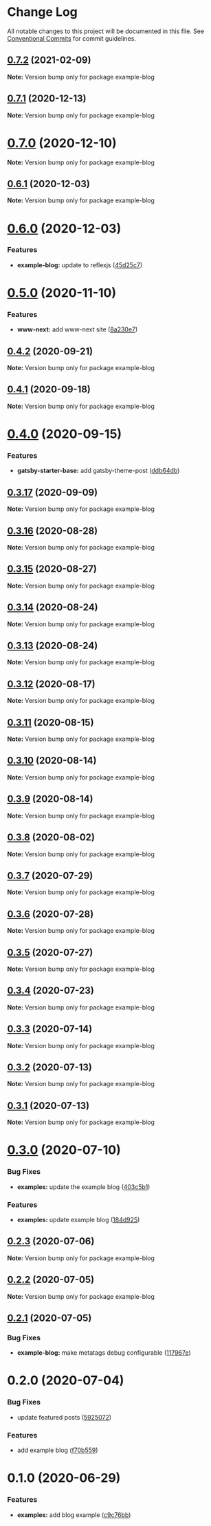 # Change Log

All notable changes to this project will be documented in this file.
See [Conventional Commits](https://conventionalcommits.org) for commit guidelines.

## [0.7.2](https://github.com/reflexjs/reflexjs/compare/example-blog@0.7.1...example-blog@0.7.2) (2021-02-09)

**Note:** Version bump only for package example-blog





## [0.7.1](https://github.com/reflexjs/reflexjs/compare/example-blog@0.7.0...example-blog@0.7.1) (2020-12-13)

**Note:** Version bump only for package example-blog





# [0.7.0](https://github.com/reflexjs/reflexjs/compare/example-blog@0.6.1...example-blog@0.7.0) (2020-12-10)

**Note:** Version bump only for package example-blog





## [0.6.1](https://github.com/reflexjs/reflexjs/compare/example-blog@0.6.0...example-blog@0.6.1) (2020-12-03)

**Note:** Version bump only for package example-blog





# [0.6.0](https://github.com/reflexjs/reflex/compare/example-blog@0.5.0...example-blog@0.6.0) (2020-12-03)


### Features

* **example-blog:** update to reflexjs ([45d25c7](https://github.com/reflexjs/reflex/commit/45d25c782f9e1c92ed94ddd5742c5151398533f1))





# [0.5.0](https://github.com/reflexjs/reflex/compare/example-blog@0.4.2...example-blog@0.5.0) (2020-11-10)


### Features

* **www-next:** add www-next site ([8a230e7](https://github.com/reflexjs/reflex/commit/8a230e7e43d1bb6a25c7332501547ee0f9eea080))





## [0.4.2](https://github.com/reflexjs/reflex/compare/example-blog@0.4.1...example-blog@0.4.2) (2020-09-21)

**Note:** Version bump only for package example-blog





## [0.4.1](https://github.com/reflexjs/reflex/compare/example-blog@0.4.0...example-blog@0.4.1) (2020-09-18)

**Note:** Version bump only for package example-blog





# [0.4.0](https://github.com/reflexjs/reflex/compare/example-blog@0.3.17...example-blog@0.4.0) (2020-09-15)


### Features

* **gatsby-starter-base:** add gatsby-theme-post ([ddb64db](https://github.com/reflexjs/reflex/commit/ddb64dbcf79ba10e061a6d980d1f3b717168bf41))





## [0.3.17](https://github.com/reflexjs/reflex/compare/example-blog@0.3.16...example-blog@0.3.17) (2020-09-09)

**Note:** Version bump only for package example-blog





## [0.3.16](https://github.com/reflexjs/reflex/compare/example-blog@0.3.15...example-blog@0.3.16) (2020-08-28)

**Note:** Version bump only for package example-blog





## [0.3.15](https://github.com/reflexjs/reflex/compare/example-blog@0.3.14...example-blog@0.3.15) (2020-08-27)

**Note:** Version bump only for package example-blog





## [0.3.14](https://github.com/reflexjs/reflex/compare/example-blog@0.3.13...example-blog@0.3.14) (2020-08-24)

**Note:** Version bump only for package example-blog





## [0.3.13](https://github.com/reflexjs/reflex/compare/example-blog@0.3.12...example-blog@0.3.13) (2020-08-24)

**Note:** Version bump only for package example-blog





## [0.3.12](https://github.com/reflexjs/reflex/compare/example-blog@0.3.11...example-blog@0.3.12) (2020-08-17)

**Note:** Version bump only for package example-blog





## [0.3.11](https://github.com/reflexjs/reflex/compare/example-blog@0.3.10...example-blog@0.3.11) (2020-08-15)

**Note:** Version bump only for package example-blog





## [0.3.10](https://github.com/reflexjs/reflex/compare/example-blog@0.3.9...example-blog@0.3.10) (2020-08-14)

**Note:** Version bump only for package example-blog





## [0.3.9](https://github.com/reflexjs/reflex/compare/example-blog@0.3.8...example-blog@0.3.9) (2020-08-14)

**Note:** Version bump only for package example-blog





## [0.3.8](https://github.com/reflexjs/reflex/compare/example-blog@0.3.7...example-blog@0.3.8) (2020-08-02)

**Note:** Version bump only for package example-blog





## [0.3.7](https://github.com/reflexjs/reflex/compare/example-blog@0.3.6...example-blog@0.3.7) (2020-07-29)

**Note:** Version bump only for package example-blog





## [0.3.6](https://github.com/reflexjs/reflex/compare/example-blog@0.3.5...example-blog@0.3.6) (2020-07-28)

**Note:** Version bump only for package example-blog





## [0.3.5](https://github.com/reflexjs/reflex/compare/example-blog@0.3.4...example-blog@0.3.5) (2020-07-27)

**Note:** Version bump only for package example-blog





## [0.3.4](https://github.com/reflexjs/reflex/compare/example-blog@0.3.3...example-blog@0.3.4) (2020-07-23)

**Note:** Version bump only for package example-blog





## [0.3.3](https://github.com/reflexjs/reflex/compare/example-blog@0.3.2...example-blog@0.3.3) (2020-07-14)

**Note:** Version bump only for package example-blog





## [0.3.2](https://github.com/reflexjs/reflex/compare/example-blog@0.3.1...example-blog@0.3.2) (2020-07-13)

**Note:** Version bump only for package example-blog





## [0.3.1](https://github.com/reflexjs/reflex/compare/example-blog@0.3.0...example-blog@0.3.1) (2020-07-13)

**Note:** Version bump only for package example-blog





# [0.3.0](https://github.com/reflexjs/reflex/compare/example-blog@0.2.3...example-blog@0.3.0) (2020-07-10)


### Bug Fixes

* **examples:** update the example blog ([403c5b1](https://github.com/reflexjs/reflex/commit/403c5b183e045de5a7f9ef021fb1ed3e4748fdb9))


### Features

* **examples:** update example blog ([184d925](https://github.com/reflexjs/reflex/commit/184d925c88c704a77b8fe229a0a29e5270b02b95))





## [0.2.3](https://github.com/reflexjs/reflex/compare/example-blog@0.2.2...example-blog@0.2.3) (2020-07-06)

**Note:** Version bump only for package example-blog





## [0.2.2](https://github.com/reflexjs/reflex/compare/example-blog@0.2.1...example-blog@0.2.2) (2020-07-05)

**Note:** Version bump only for package example-blog





## [0.2.1](https://github.com/reflexjs/reflex/compare/example-blog@0.2.0...example-blog@0.2.1) (2020-07-05)


### Bug Fixes

* **example-blog:** make metatags debug configurable ([117967e](https://github.com/reflexjs/reflex/commit/117967ee0af16dc2ec6082da48dbcdb6dafb10a1))





# 0.2.0 (2020-07-04)


### Bug Fixes

* update featured posts ([5925072](https://github.com/reflexjs/reflex/commit/59250727147d7b8ab8844f61def8b67dcbf16e95))


### Features

* add example blog ([f70b559](https://github.com/reflexjs/reflex/commit/f70b5594f4f53a6033bde9899a3717cc4058c9a9))





# 0.1.0 (2020-06-29)


### Features

* **examples:** add blog example ([c9c76bb](https://github.com/reflexjs/reflex/commit/c9c76bb0b8200a9f7e77414f4f654530d253551d))
